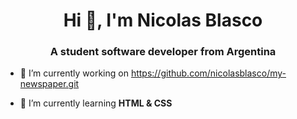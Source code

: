 <h1 align="center">Hi 👋, I'm Nicolas Blasco</h1>
<h3 align="center">A student software developer from Argentina</h3>

- 🔭 I’m currently working on https://github.com/nicolasblasco/my-newspaper.git

- 🌱 I’m currently learning **HTML & CSS**
